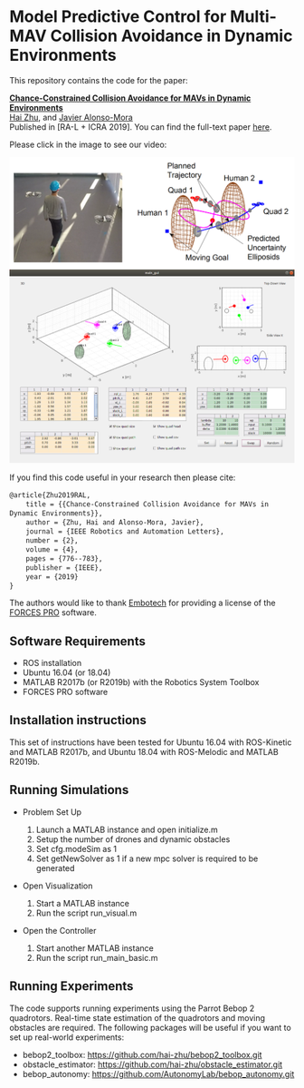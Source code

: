 # Model Predictive Control for Multi-MAV Collision Avoidance in Dynamic Environments

This repository contains the code for the paper:

**<a href="https://ieeexplore.ieee.org/document/8613928">Chance-Constrained Collision Avoidance for MAVs in Dynamic Environments</a>**
<br>
<a href="https://www.tudelft.nl/en/staff/h.zhu/">Hai Zhu</a>, and 
<a href="http://www.tudelft.nl/staff/j.alonsomora/">Javier Alonso-Mora</a>
<br>
Published in [RA-L + ICRA 2019]. You can find the full-text paper <a href="https://www.researchgate.net/publication/330432832_Chance-Constrained_Collision_Avoidance_for_MAVs_in_Dynamic_Environments">here</a>. 

Please click in the image to see our video:

<div align='center'>
<a href="https://www.youtube.com/watch?v=P7SUFEKUP9Q&feature=youtu.be"><img src="paper/schematic.png"></img></a>
</div>
<div align='center'>
<a href="https://www.youtube.com/watch?v=P7SUFEKUP9Q&feature=youtu.be"><img src="paper/main_gui.png"></img></a>
</div>

If you find this code useful in your research then please cite:
```
@article{Zhu2019RAL,
    title = {{Chance-Constrained Collision Avoidance for MAVs in Dynamic Environments}},
    author = {Zhu, Hai and Alonso-Mora, Javier},
    journal = {IEEE Robotics and Automation Letters},
    number = {2},
    volume = {4},
    pages = {776--783},
    publisher = {IEEE},
    year = {2019}
}
```
The authors would like to thank <a href="https://www.embotech.com/">Embotech</a> for providing a license of the <a href="https://www.embotech.com/forces-pro/">FORCES PRO</a> software.

## Software Requirements
* ROS installation
* Ubuntu 16.04 (or 18.04)
* MATLAB R2017b (or R2019b) with the Robotics System Toolbox
* FORCES PRO software

## Installation instructions
This set of instructions have been tested for Ubuntu 16.04 with ROS-Kinetic and MATLAB R2017b, and Ubuntu 18.04 with ROS-Melodic and MATLAB R2019b. 

## Running Simulations
* Problem Set Up
    1. Launch a MATLAB instance and open initialize.m
    2. Setup the number of drones and dynamic obstacles
    3. Set cfg.modeSim as 1
    4. Set getNewSolver as 1 if a new mpc solver is required to be generated

* Open Visualization
    1. Start a MATLAB instance
    2. Run the script run_visual.m

* Open the Controller
    1. Start another MATLAB instance
    2. Run the script run_main_basic.m

## Running Experiments
The code supports running experiments using the Parrot Bebop 2 quadrotors. Real-time state estimation of the quadrotors and moving obstacles are required. The following packages will be useful if you want to set up real-world experiments: 
* bebop2_toolbox: https://github.com/hai-zhu/bebop2_toolbox.git
* obstacle_estimator: https://github.com/hai-zhu/obstacle_estimator.git
* bebop_autonomy: https://github.com/AutonomyLab/bebop_autonomy.git 
